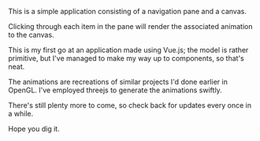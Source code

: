 This is a simple application consisting of a navigation pane and a canvas. 

Clicking through each item in the pane will render the associated animation to the canvas. 

This is my first go at an application made using Vue.js; the model is rather primitive, but I've managed to make my way up to components, so that's neat.

The animations are recreations of similar projects I'd done earlier in OpenGL. I've employed threejs to generate the animations swiftly.

There's still plenty more to come, so check back for updates every once in a while.

Hope you dig it.